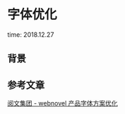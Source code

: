 # 字体优化

time: 2018.12.27

## 背景

## 参考文章

[阅文集团 - webnovel 产品字体方案优化](https://mp.weixin.qq.com/s?__biz=MzIyNjU5OTg0Ng==&mid=2247484279&idx=1&sn=4cb41d8cb853dc018497760951decf57&chksm=e86cb5bedf1b3ca85f5eff3d4a79d75a3e255eb895bdef7db98d7b691a768867e519eed3ba9a&scene=21#wechat_redirect)